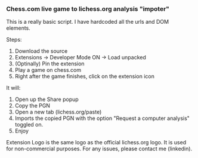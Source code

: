 ### Chess.com live game to lichess.org analysis "impoter"

This is a really basic script.
I have hardcoded all the urls and DOM elements.

Steps:
1. Download the source
2. Extensions -> Developer Mode ON -> Load unpacked
3. (Optinally) Pin the extension
4. Play a game on chess.com
5. Right after the game finishes, click on the extension icon

It will:
1. Open up the Share popup
2. Copy the PGN
3. Open a new tab (lichess.org/paste)
4. Imports the copied PGN with the option "Request a computer analysis" toggled on.
5. Enjoy

Extension Logo is the same logo as the official lichess.org logo.
It is used for non-commercial purposes.
For any issues, please contact me (linkedin).
